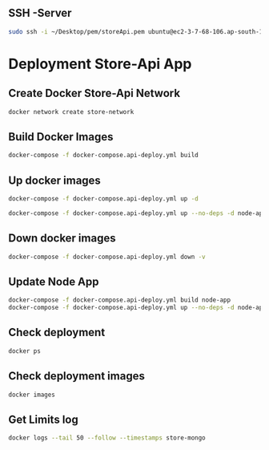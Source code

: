 ## SSH -Server
```sh
sudo ssh -i ~/Desktop/pem/storeApi.pem ubuntu@ec2-3-7-68-106.ap-south-1.compute.amazonaws.com
```

# Deployment Store-Api App
## Create Docker Store-Api Network
```sh
docker network create store-network
```
## Build Docker Images
```sh
docker-compose -f docker-compose.api-deploy.yml build
```
## Up docker images
```sh
docker-compose -f docker-compose.api-deploy.yml up -d

docker-compose -f docker-compose.api-deploy.yml up --no-deps -d node-app
```

## Down docker images
```sh
docker-compose -f docker-compose.api-deploy.yml down -v
```

## Update Node App
```sh
docker-compose -f docker-compose.api-deploy.yml build node-app
docker-compose -f docker-compose.api-deploy.yml up --no-deps -d node-app
```

## Check deployment
```sh
docker ps
```

## Check deployment images
```sh
docker images
```

## Get Limits log
```sh
docker logs --tail 50 --follow --timestamps store-mongo
```